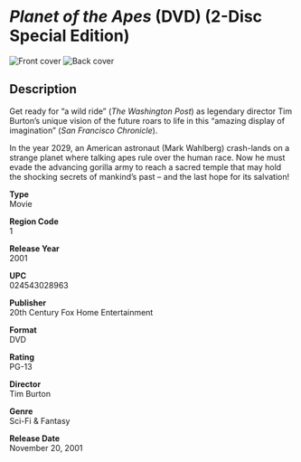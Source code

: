 # *Planet of the Apes* (DVD) (2-Disc Special Edition)

![Front cover](https://user-images.githubusercontent.com/60803596/173714568-0016dc73-a1ca-41a5-97a0-cc656aea96af.jpeg)
![Back cover](https://user-images.githubusercontent.com/60803596/173715218-80832957-9d31-4c86-9880-3f0c57c64954.jpeg)

## Description

Get ready for “a wild ride” (*The Washington Post*) as legendary director Tim Burton’s unique vision of the future roars to life in this “amazing display of imagination” (*San Francisco Chronicle*).

In the year 2029, an American astronaut (Mark Wahlberg) crash-lands on a strange planet where talking apes rule over the human race. Now he must evade the advancing gorilla army to reach a sacred temple that may hold the shocking secrets of mankind’s past – and the last hope for its salvation!

**Type**  
Movie

**Region Code**  
1

**Release Year**  
2001

**UPC**  
024543028963

**Publisher**  
20th Century Fox Home Entertainment

**Format**  
DVD

**Rating**  
PG-13

**Director**  
Tim Burton

**Genre**  
Sci-Fi & Fantasy

**Release Date**  
November 20, 2001
